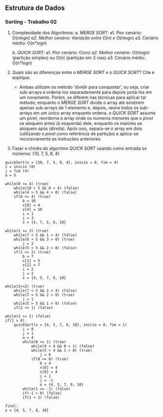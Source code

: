 ## Estrutura de Dados
### Sorting - Trabalho 02

1. Complexidade dos Algoritmos:
    a. *MERGE SORT*: 
        a1. Pior cenário: O(n*logn)
        a2. Melhor cenário: Variação entre O(n) e O(n*logn)
        a3. Cenário médio: O(n*logn)

    b. *QUICK SORT*:
        a1. Pior cenário: O(n*n)
        a2. Melhor cenário: O(n*logn) (partição simples) ou O(n) (partição em 3 vias)
        a3. Cenário médio: O(n*logn)

2. Quais são as diferenças entre o *MERGE SORT* e o *QUICK SORT*? Cite e explique.
    - Ambas utilizam os método 'dividir para conquistar', ou seja, criar sub-arrays e ordená-los separadamente para depois juntá-los em um novamente. Porém, se diferem nas técnicas para aplicar tal método; enquanto o *MERGE SORT* divide o array até existirem apenas sub-arrays de 1 elemento e, depois, reune todos os sub-arrays em um único array enquanto ordena, o *QUICK SORT* assume um *pivot*, reorderna o array onde os numeros menores que o *pivot* se aloquem antes (à esquerda) dele, enquanto os maiores se aloquem após (direita). Após isso, separa-se o array em dois (utilizando o *pivot* como referência de partição) e aplica-se recursivamente as instruções anteriores.

3. Fazer o chinês do algoritmo *QUICK SORT* usando como entrada os números: {10, 7, 5, 8, 4}

```
quickSort(x = {10, 7, 5, 8, 4}, inicio = 0, fim = 4)
i = inicio (0)
j = fim (4)
a = 5

while(0 <= 4) (true)
    while(10 < 5 && 0 < 4) (false)
    while(4 > 5 && 4 > 0) (false)
    if(0 <= 4) (true)
        b = 10
        x[0] = 4
        x[4] = 10
        i = 1
        j = 3
        x = {4, 7, 5, 8, 10}

while(1 <= 3) (true)
    while(7 < 5 && 1 < 4) (false)
    while(8 > 5 && 3 > 0) (true)
        j = 2
    while(5 > 5 && 2 > 0) (false)
    if(1 <= 2) (true)
        b = 7
        x[1] = 5
        x[2] = 7
        i = 2
        j = 2
        x = {4, 5, 7, 8, 10}

while(2<=2) (true)
    while(7 < 5 && 2 < 4) (false)
    while(7 > 5 && 2 > 0) (true)
        j = 1
    while(5 > 5 && 1 > 0) (false)
    if(2 <= 1) (false)

while(2 <= 1) (false)
if(1 > 0)
    quickSort(x = {4, 5, 7, 8, 10}, inicio = 0, fim = 1)
        i = 0
        j = 1
        a = 4
        while(0 <= 1) (true)
            while(4 < 4 && 0 < 1) (false)
            while(5 > 4 && 1 > 0) (true)
                j = 0
            if(0 <= 0) (true)
                b = 4
                x[0] = 4
                x[0] = 4
                i = 1
                j = -1
                x = {4, 5, 7, 8, 10}
        while(1 <= -1) (false)
        if(-1 > 0) (false)
        if(1 < 1) (false)

final:
x = {4, 5, 7, 8, 10}
            
    

```


